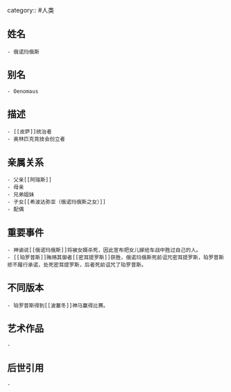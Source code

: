 category:: #人类
## 姓名
	- 俄诺玛俄斯
## 别名
	- Oenomaus
## 描述
	- [[皮萨]]统治者
	- 奥林匹克竞技会创立者
## 亲属关系
	- 父亲[[阿瑞斯]]
	- 母亲
	- 兄弟姐妹
	- 子女[[希波达弥亚（俄诺玛俄斯之女）]]
	- 配偶
## 重要事件
	- 神谕说[[俄诺玛俄斯]]将被女婿杀死，因此宣布把女儿嫁给车战中胜过自己的人。
	- [[珀罗普斯]]贿赂其御者[[密耳提罗斯]]获胜，俄诺玛俄斯死前诅咒密耳提罗斯，珀罗普斯拒不履行承诺，处死密耳提罗斯，后者死前诅咒了珀罗普斯。
## 不同版本
	- 珀罗普斯得到[[波塞冬]]神马赢得比赛。
## 艺术作品
	-
## 后世引用
	-
